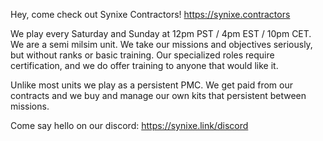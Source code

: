Hey, come check out Synixe Contractors! https://synixe.contractors

We play every Saturday and Sunday at 12pm PST / 4pm EST / 10pm CET. We are a semi milsim unit. We take our missions and objectives seriously, but without ranks or basic training. Our specialized roles require certification, and we do offer training to anyone that would like it.

Unlike most units we play as a persistent PMC. We get paid from our contracts and we buy and manage our own kits that persistent between missions.

Come say hello on our discord: https://synixe.link/discord
